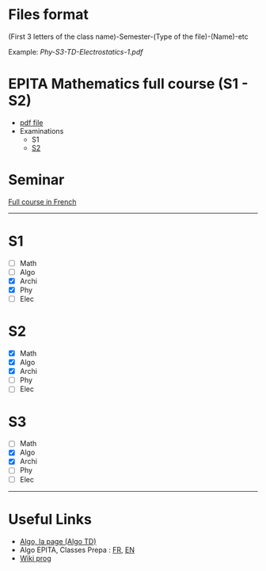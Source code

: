 # Files format

  (First 3 letters of the class name)-Semester-(Type of the file)-(Name)-etc

  Example: *Phy-S3-TD-Electrostatics-1.pdf*

# EPITA Mathematics full course (S1 - S2)
- [pdf file](http://buymercier.free.fr/mathcourse.pdf)
- Examinations
  - S1
  - [S2](http://buymercier.free.fr/epita/finals_math/2016.pdf)


# Seminar

[Full course in French](https://www.lrde.epita.fr/~akim/thlr/lecture-notes/theorie-des-langages-rationnels.pdf)

***

# S1
  - [ ] Math
  - [ ] Algo
  - [x] Archi
  - [x] Phy
  - [ ] Elec

# S2
  - [x] Math
  - [x] Algo
  - [x] Archi
  - [ ] Phy
  - [ ] Elec

# S3
  - [ ] Math
  - [x] Algo
  - [x] Archi
  - [ ] Phy
  - [ ] Elec

***

# Useful Links

- [Algo, la page (Algo TD)](https://algo-td.infoprepa.epita.fr/)
- Algo EPITA, Classes Prepa : [FR](https://algo.infoprepa.epita.fr/), [EN](https://algo.infoprepa.epita.fr//english/)
- [Wiki prog](https://wiki-prog.infoprepa.epita.fr/index.php/EPITA:Programmation#Lectures)
